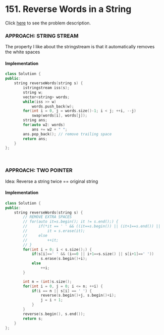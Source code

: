 # 151. Reverse Words in a String
Click [here](https://leetcode.com/problems/reverse-words-in-a-string/description/) to see the problem description.   

### APPROACH: STRING STREAM
The property I like about the stringstream is that it automatically removes the white spaces   

#### Implementation
```cpp
class Solution {
public:
    string reverseWords(string s) {
        istringstream iss(s);
        string w;
        vector<string> words;
        while(iss >> w)
            words.push_back(w);
        for(int i = 0, j = words.size()-1; i < j; ++i, --j)
            swap(words[i], words[j]);
        string ans;
        for(auto w2: words)
            ans += w2 + " ";
        ans.pop_back(); // remove trailing space
        return ans;
    }
};
```

&nbsp;

### APPROACH: TWO POINTER
Idea: Reverse a string twice == original string   

#### Implementation
```cpp
class Solution {
public:
    string reverseWords(string s) {
        // REMOVE EXTRA SPACES
        // for(auto it=s.begin(); it != s.end();) {
        //     if(*it == ' ' && ((it==s.begin()) || (it+1==s.end()) || (*(it+1) == ' ')))
        //         it = s.erase(it);
        //     else
        //         ++it;
        // }
        for(int i = 0; i < s.size();) {
            if(s[i]==' ' && (i==0 || i+1==s.size() || s[i+1]==' '))
                s.erase(s.begin()+i);
            else
                ++i;
        }

        int n = (int)s.size();
        for(int i = 0, j = 0; i <= n; ++i) {
            if(i == n || s[i] == ' ') {
                reverse(s.begin()+j, s.begin()+i);
                j = i + 1;
            }
        }
        reverse(s.begin(), s.end());
        return s;
    }
};
```
